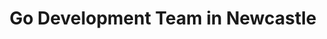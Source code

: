 ---
title: Go Development Team in Newcastle
permalink: /landings/locations/newcastle/developer/go
technology: Go
location: Newcastle
---